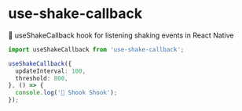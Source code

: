 # use-shake-callback
🐍 useShakeCallback hook for listening shaking events in React Native

```ts
import useShakeCallback from 'use-shake-callback';

useShakeCallback({
  updateInterval: 100,
  threshold: 800,
}, () => {
  console.log('🐍 Shook Shook');
});
```
